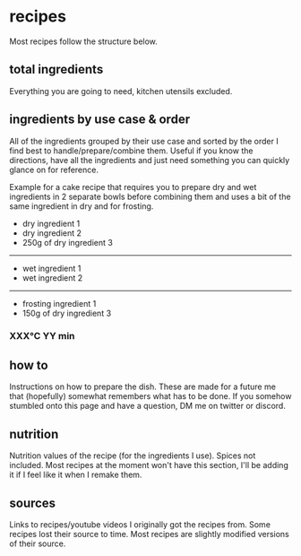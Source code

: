 # recipes

Most recipes follow the structure below.

## total ingredients

Everything you are going to need, kitchen utensils excluded.

## ingredients by use case & order

All of the ingredients grouped by their use case and sorted by the order I find best to handle/prepare/combine them. Useful if you know the directions, have all the ingredients and just need something you can quickly glance on for reference.

Example for a cake recipe that requires you to prepare dry and wet ingredients in 2 separate bowls before combining them and uses a bit of the same ingredient in dry and for frosting.

- dry ingredient 1
- dry ingredient 2
- 250g of dry ingredient 3
---
- wet ingredient 1
- wet ingredient 2
---
- frosting ingredient 1
- 150g of dry ingredient 3

### XXX°C YY min

## how to

Instructions on how to prepare the dish. These are made for a future me that (hopefully) somewhat remembers what has to be done. If you somehow stumbled onto this page and have a question, DM me on twitter or discord.

## nutrition

Nutrition values of the recipe (for the ingredients I use). Spices not included. Most recipes at the moment won't have this section, I'll be adding it if I feel like it when I remake them.

## sources

Links to recipes/youtube videos I originally got the recipes from. Some recipes lost their source to time. Most recipes are slightly modified versions of their source.
